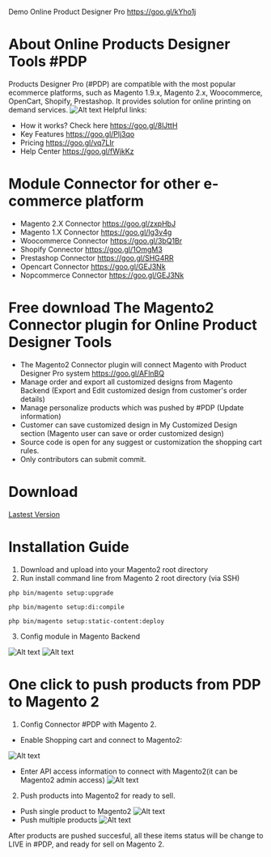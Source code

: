Demo Online Product Designer Pro https://goo.gl/kYho1j

# About Online Products Designer Tools #PDP
Products Designer Pro (#PDP) are compatible with the most popular ecommerce platforms, such as Magento 1.9.x, Magento 2.x, Woocommerce, OpenCart, Shopify, Prestashop. It provides solution for online printing on demand services.
![Alt text](https://productsdesignerpro.com/wp-content/uploads/2016/08/mockup-on-ipad.jpg "Push multiple products") 
Helpful links:
- How it works? Check here https://goo.gl/8lJttH
- Key Features  https://goo.gl/Plj3qo
- Pricing https://goo.gl/vq7LIr
- Help Center https://goo.gl/fWjkKz

# Module Connector for other e-commerce platform

- Magento 2.X Connector https://goo.gl/zxpHbJ
- Magento 1.X Connector https://goo.gl/lg3v4g
- Woocommerce Connector https://goo.gl/3bQ1Br
- Shopify Connector https://goo.gl/1OmgM3
- Prestashop Connector https://goo.gl/SHG4RR
- Opencart Connector https://goo.gl/GEJ3Nk
- Nopcommerce Connector https://goo.gl/GEJ3Nk

# Free download The Magento2 Connector plugin for Online Product Designer Tools 
- The Magento2 Connector plugin will connect Magento with Product Designer Pro system https://goo.gl/AFlnBQ
- Manage order and export all customized designs from Magento Backend (Export and Edit customized design from customer's order details)
- Manage personalize products which was pushed by #PDP (Update information)
- Customer can save customized design in My Customized Design section (Magento user can save or order customized design)
- Source code is open for any suggest or customization the shopping cart rules.
- Only contributors can submit commit.
# Download
[Lastest Version](https://github.com/magebay99/magento2-product-designer-tools/archive/master.zip)
# Installation Guide 

1. Download and upload into your Magento2 root directory
2. Run install command line from Magento 2 root directory (via SSH)

```php bin/magento setup:upgrade```

```php bin/magento setup:di:compile```

```php bin/magento setup:static-content:deploy```

3. Config module in Magento Backend

![Alt text](http://image.prntscr.com/image/4b2545e197ee44ea99ddcda62fc480fa.png "Enable Module") 
![Alt text](http://image.prntscr.com/image/0544b49a946a484596d908a5a1bead12.png "Config Module") 

# One click to push products from PDP to Magento 2

1. Config Connector #PDP with Magento 2.  
- Enable Shopping cart and connect to Magento2:

![Alt text](http://image.prntscr.com/image/d590b720a652453da0851ae3d8770309.png "Enable Shopping Cart") 

- Enter API access information to connect with Magento2(it can be Magento2 admin access)
![Alt text](http://image.prntscr.com/image/64b97bb64d7c44a7be25b7adbcf33284.png "Integrate with Magento2") 

2. Push products into Magento2 for ready to sell.
- Push single product to Magento2
![Alt text](http://image.prntscr.com/image/c9a9e469a1a046b5a8efcb5fc7d849be.png "Push single product to live") 
- Push multiple products 
![Alt text](http://g.recordit.co/wPC1LI8pcw.gif "Push multiple products (max 12)") 

After products are pushed succesful, all these items status will be change to LIVE in #PDP, and ready for sell on Magento 2.




